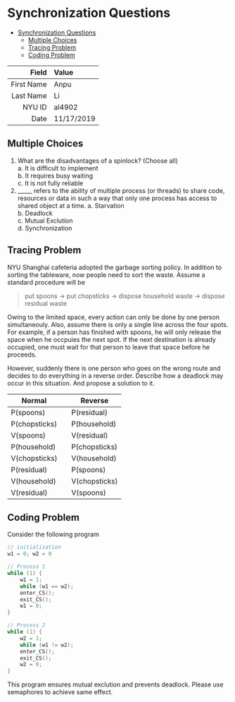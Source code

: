 # Synchronization Questions

- [Synchronization Questions](#synchronization-questions)
  - [Multiple Choices](#multiple-choices)
  - [Tracing Problem](#tracing-problem)
  - [Coding Problem](#coding-problem)

|      Field | Value      |
|-----------:|:-----------|
| First Name | Anpu       |
|  Last Name | Li         |
|     NYU ID | al4902     |
|       Date | 11/17/2019 |

## Multiple Choices

1. What are the disadvantages of a spinlock? (Choose all)  
   a. It is difficult to implement  
   b. It requires busy waiting  
   c. It is not fully reliable  
2. _____ refers to the ability of multiple process (or threads) to share code, resources or data in such a way that only one process has access to shared object at a time.
   a. Starvation  
   b. Deadlock  
   c. Mutual Exclution  
   d. Synchronization

## Tracing Problem

NYU Shanghai cafeteria adopted the garbage sorting policy. In addition to sorting the tableware, now people need to sort the waste. Assume a standard procedure will be

> put spoons → put chopsticks → dispose household waste → dispose residual waste

Owing to the limited space, every action can only be done by one person simultaneouly. Also, assume there is only a single line across the four spots.
For example, if a person has finished with spoons, he will only release the space when he occpuies the next spot. If the next destination is already occupied, one must wait for that person to leave that space before he proceeds.

However, suddenly there is one person who goes on the wrong route and decides to do everything in a reverse order. Describe how a deadlock may occur in this situation. And propose a solution to it.

| Normal        |   | Reverse       |
|---------------|---|---------------|
| P(spoons)     |   | P(residual)   |
| P(chopsticks) |   | P(household)  |
| V(spoons)     |   | V(residual)   |
| P(household)  |   | P(chopsticks) |
| V(chopsticks) |   | V(household)  |
| P(residual)   |   | P(spoons)     |
| V(household)  |   | V(chopsticks) |
| V(residual)   |   | V(spoons)     |

## Coding Problem

Consider the following program

```c
// initialization
w1 = 0; w2 = 0

// Process 1
while (1) {
    w1 = 1;
    while (w1 == w2);
    enter_CS();
    exit_CS();
    w1 = 0;
}

// Process 2
while (1) {
    w2 = 1;
    while (w1 != w2);
    enter_CS();
    exit_CS();
    w2 = 0;
}
```

This program ensures mutual exclution and prevents deadlock. Please use semaphores to achieve same effect.
